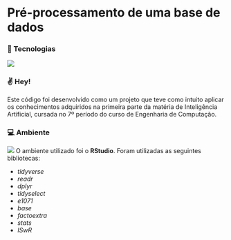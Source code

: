 # Pré-processamento de uma base de dados

### 📙 Tecnologias
<div style="display: flex;">
  <img src="https://img.shields.io/badge/R-276DC3?style=for-the-badge&logo=r&logoColor=white">
</div>

### ✌ Hey!
Este código foi desenvolvido como um projeto que teve como intuito aplicar os conhecimentos adquiridos na primeira parte da matéria de Inteligência Artificial, 
cursada no 7º período do curso de Engenharia de Computação. 

### 💻 Ambiente
<img src="https://img.shields.io/badge/RStudio-75AADB?style=for-the-badge&logo=RStudio&logoColor=white">
O ambiente utilizado foi o <b>RStudio</b>. Foram utilizadas as seguintes bibliotecas:
<ul>
  <li><i>tidyverse</i></li>
  <li><i>readr</i></li>
  <li><i>dplyr</i></li>
  <li><i>tidyselect</i></li>
  <li><i>e1071</i></li>
  <li><i>base</i></li>
  <li><i>factoextra</i></li>
  <li><i>stats</i></li>
  <li><i>ISwR</i></li>
</ul>
